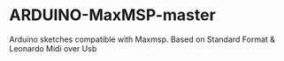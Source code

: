 # ARDUINO-MaxMSP-master
Arduino sketches compatible with Maxmsp. Based on Standard Format &amp; Leonardo Midi over Usb
